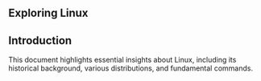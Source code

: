 ## Exploring Linux
## Introduction
This document highlights essential insights about Linux, including its historical background, various distributions, and fundamental commands.
